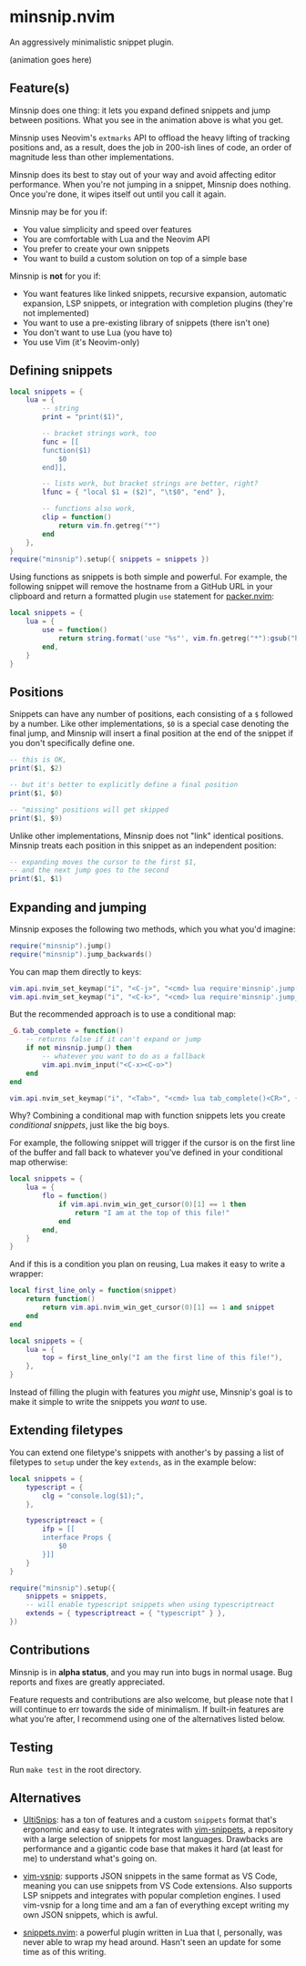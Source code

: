 # minsnip.nvim

An aggressively minimalistic snippet plugin.

(animation goes here)

## Feature(s)

Minsnip does one thing: it lets you expand defined snippets and jump between
positions. What you see in the animation above is what you get.

Minsnip uses Neovim's `extmarks` API to offload the heavy lifting of tracking
positions and, as a result, does the job in 200-ish lines of code, an order of
magnitude less than other implementations.

Minsnip does its best to stay out of your way and avoid affecting editor
performance. When you're not jumping in a snippet, Minsnip does nothing. Once
you're done, it wipes itself out until you call it again.

Minsnip may be for you if:

- You value simplicity and speed over features
- You are comfortable with Lua and the Neovim API
- You prefer to create your own snippets
- You want to build a custom solution on top of a simple base

Minsnip is **not** for you if:

- You want features like linked snippets, recursive expansion, automatic
  expansion, LSP snippets, or integration with completion plugins (they're not
  implemented)
- You want to use a pre-existing library of snippets (there isn't one)
- You don't want to use Lua (you have to)
- You use Vim (it's Neovim-only)

## Defining snippets

```lua
local snippets = {
    lua = {
        -- string
        print = "print($1)",

        -- bracket strings work, too
        func = [[
        function($1)
            $0
        end]],

        -- lists work, but bracket strings are better, right?
        lfunc = { "local $1 = ($2)", "\t$0", "end" },

        -- functions also work,
        clip = function()
            return vim.fn.getreg("*")
        end
    },
}
require("minsnip").setup({ snippets = snippets })
```

Using functions as snippets is both simple and powerful. For example, the
following snippet will remove the hostname from a GitHub URL in your clipboard
and return a formatted plugin `use` statement for
[packer.nvim](https://github.com/wbthomason/packer.nvim):

```lua
local snippets = {
    lua = {
        use = function()
            return string.format('use "%s"', vim.fn.getreg("*"):gsub("https://github.com/", ""))
        end,
    }
}
```

## Positions

Snippets can have any number of positions, each consisting of a `$` followed by
a number. Like other implementations, `$0` is a special case denoting the final
jump, and Minsnip will insert a final position at the end of the snippet if you
don't specifically define one.

```lua
-- this is OK,
print($1, $2)

-- but it's better to explicitly define a final position
print($1, $0)

-- "missing" positions will get skipped
print($1, $9)
```

Unlike other implementations, Minsnip does not "link" identical positions.
Minsnip treats each position in this snippet as an independent position:

```lua
-- expanding moves the cursor to the first $1,
-- and the next jump goes to the second
print($1, $1)
```

## Expanding and jumping

Minsnip exposes the following two methods, which you what you'd imagine:

```lua
require("minsnip").jump()
require("minsnip").jump_backwards()
```

You can map them directly to keys:

```lua
vim.api.nvim_set_keymap("i", "<C-j>", "<cmd> lua require'minsnip'.jump()<CR>", {})
vim.api.nvim_set_keymap("i", "<C-k>", "<cmd> lua require'minsnip'.jump_backwards()<CR>", {})
```

But the recommended approach is to use a conditional map:

```lua
_G.tab_complete = function()
    -- returns false if it can't expand or jump
    if not minsnip.jump() then
        -- whatever you want to do as a fallback
        vim.api.nvim_input("<C-x><C-o>")
    end
end

vim.api.nvim_set_keymap("i", "<Tab>", "<cmd> lua tab_complete()<CR>", {})
```

Why? Combining a conditional map with function snippets lets you create
_conditional snippets_, just like the big boys.

For example, the following snippet will trigger if the cursor is on the first
line of the buffer and fall back to whatever you've defined in your conditional
map otherwise:

```lua
local snippets = {
    lua = {
        flo = function()
            if vim.api.nvim_win_get_cursor(0)[1] == 1 then
                return "I am at the top of this file!"
            end
        end,
    }
}
```

And if this is a condition you plan on reusing, Lua makes it easy to write a wrapper:

```lua
local first_line_only = function(snippet)
    return function()
        return vim.api.nvim_win_get_cursor(0)[1] == 1 and snippet
    end
end

local snippets = {
    lua = {
        top = first_line_only("I am the first line of this file!"),
    },
}
```

Instead of filling the plugin with features you _might_ use, Minsnip's goal is
to make it simple to write the snippets you _want_ to use.

## Extending filetypes

You can extend one filetype's snippets with another's by passing a list of
filetypes to `setup` under the key `extends`, as in the example below:

```lua
local snippets = {
    typescript = {
        clg = "console.log($1);",
    },

    typescriptreact = {
        ifp = [[
        interface Props {
            $0
        }]]
    }
}

require("minsnip").setup({
    snippets = snippets,
    -- will enable typescript snippets when using typescriptreact
    extends = { typescriptreact = { "typescript" } },
})
```

## Contributions

Minsnip is in **alpha status**, and you may run into bugs in normal usage.
Bug reports and fixes are greatly appreciated.

Feature requests and contributions are also welcome, but please note that I will
continue to err towards the side of minimalism. If built-in features are what
you're after, I recommend using one of the alternatives listed below.

## Testing

Run `make test` in the root directory.

## Alternatives

- [UltiSnips](https://github.com/SirVer/ultisnips): has a ton of features and a
  custom `snippets` format that's ergonomic and easy to use. It integrates with
  [vim-snippets](https://github.com/honza/vim-snippets), a repository with a
  large selection of snippets for most languages. Drawbacks are performance and
  a gigantic code base that makes it hard (at least for me) to understand what's
  going on.

- [vim-vsnip](https://github.com/hrsh7th/vim-vsnip): supports JSON snippets in
  the same format as VS Code, meaning you can use snippets from VS Code
  extensions. Also supports LSP snippets and integrates with popular completion
  engines. I used vim-vsnip for a long time and am a fan of everything except
  writing my own JSON snippets, which is awful.

- [snippets.nvim](https://github.com/norcalli/snippets.nvim): a powerful
  plugin written in Lua that I, personally, was never able to wrap my head
  around. Hasn't seen an update for some time as of this writing.
